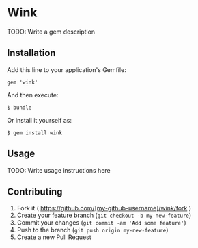 # Wink

TODO: Write a gem description

## Installation

Add this line to your application's Gemfile:

    gem 'wink'

And then execute:

    $ bundle

Or install it yourself as:

    $ gem install wink

## Usage

TODO: Write usage instructions here

## Contributing

1. Fork it ( https://github.com/[my-github-username]/wink/fork )
2. Create your feature branch (`git checkout -b my-new-feature`)
3. Commit your changes (`git commit -am 'Add some feature'`)
4. Push to the branch (`git push origin my-new-feature`)
5. Create a new Pull Request
